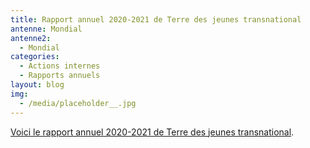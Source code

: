 ```yaml
---
title: Rapport annuel 2020-2021 de Terre des jeunes transnational
antenne: Mondial
antenne2:
  - Mondial
categories:
  - Actions internes
  - Rapports annuels
layout: blog
img:
  - /media/placeholder__.jpg
---
```

<a href="/media/terre-des-jeunes-rapport-annuel-2020-2021.pdf">Voici le rapport annuel 2020-2021 de Terre des jeunes transnational</a>.
